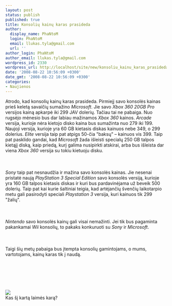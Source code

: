 ```yaml
---
layout: post
status: publish
published: true
title: Konsolių kainų karas prasideda
author:
  display_name: PhaNtoM
  login: PhaNtoM
  email: llukas.tyla@gmail.com
  url: ''
author_login: PhaNtoM
author_email: llukas.tyla@gmail.com
wordpress_id: 2330
wordpress_url: http://localhost/site/new/konsoliu_kainu_karas_prasideda/
date: '2008-08-22 10:56:09 +0300'
date_gmt: '2008-08-22 10:56:09 +0300'
categories:
- Naujienos
---
```

<p>Atrodo, kad konsolių kainų karas prasideda. Pirmiejį savo konsolės kainas prieš keletą savaičių sumažino <i>Microsoft</i>. Jie savo <i>Xbox 360 20GB Pro</i> versijos kainą apkarpė iki 299 JAV dolerių. Tačiau tai ne pabaiga.  Nuo rugsėjo mėnesio bus dar labiau mažinamos <i>Xbox 360</i> kainos. <i>Arcade</i> versija, kurioje nėra kietojo disko kaina bus sumažinta nuo 279 iki 199. Naujoji versija, kurioje yra 60 GB kietasis diskas kainuos nebe 349, o  299 dolerius. <i>Elite</i> versija taip pat atpigs 50-čia &quot;baksų&quot; – kainuos  vis 399. Taip pat pasklido gandai, kad <i>Microsoft</i> žada išleisti specialų 250 GB talpos kietąjį diską, kaip priedą, kurį galima nusipirkti atskirai, arba bus išleista dar viena <i>Xbox 360</i> versija su tokiu kietuoju disku.<br />
<br><br />
<br><i>Sony</i> taip pat nesnaudžia ir mažina savo konsolės kainas. Jie nesenai pristatė naują <i>PlayStation 3 Special Edition</i> savo konsolės versiją, kurioje yra 160 GB talpos kietasis diskas ir kuri bus pardavinėjama už beveik 500 dolerių. Taip pat kai kurie šaltiniai teigia, kad artėjančių švenčių laikotarpio metu gali pasirodyti speciali <i>Playstation 3</i> versija, kuri kainuos tik 299 &quot;žalių&quot;.<br />
<br><br />
<br><i>Nintendo</i> savo konsolės kainų gali visai nemažinti. Jei tik bus pagaminta pakankamai <i>Wii</i> konsolių, to pakaks konkuruoti su <i>Sony</i> ir <i>Microsoft</i>.<br />
<br><br />
<br>Taigi šių metų pabaiga bus įtempta konsolių gamintojams, o mums, vartotojams, kainų karas tik į naudą.<br />
<br><br />
<br><br />
<br><br><img src="http://www.technews.lt/upl/Failai/console_war_playfuls.jpg"><br><span class="saltinis">Kas šį kartą laimės karą?</span><br />
<br><br />
<br><br />
<br></p>
